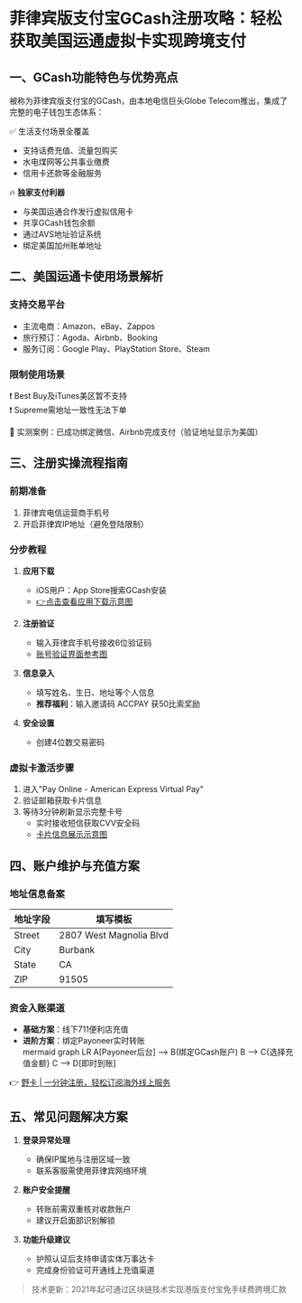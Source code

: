 # 菲律宾版支付宝GCash注册攻略：轻松获取美国运通虚拟卡实现跨境支付

## 一、GCash功能特色与优势亮点
被称为菲律宾版支付宝的GCash，由本地电信巨头Globe Telecom推出，集成了完整的电子钱包生态体系：

✅ 生活支付场景全覆盖  
- 支持话费充值、流量包购买  
- 水电煤网等公共事业缴费  
- 信用卡还款等金融服务  

🔥 **独家支付利器**  
- 与美国运通合作发行虚拟信用卡  
- 共享GCash钱包余额  
- 通过AVS地址验证系统  
- 绑定美国加州账单地址

## 二、美国运通卡使用场景解析
### 支持交易平台
- 主流电商：Amazon、eBay、Zappos  
- 旅行预订：Agoda、Airbnb、Booking  
- 服务订阅：Google Play、PlayStation Store、Steam

### 限制使用场景
❗️ Best Buy及iTunes美区暂不支持  
❗️ Supreme需地址一致性无法下单  

📌 实测案例：已成功绑定微信、Airbnb完成支付（验证地址显示为美国）

## 三、注册实操流程指南
### 前期准备
1. 菲律宾电信运营商手机号  
2. 开启菲律宾IP地址（避免登陆限制）  

### 分步教程
1. **应用下载**  
   - iOS用户：App Store搜索GCash安装  
   - [👉点击查看应用下载示意图]()

2. **注册验证**  
   - 输入菲律宾手机号接收6位验证码  
   - [账号验证界面参考图]()

3. **信息录入**  
   - 填写姓名、生日、地址等个人信息  
   - **推荐福利**：输入邀请码 ACCPAY 获50比索奖励  

4. **安全设置**  
   - 创建4位数交易密码  

### 虚拟卡激活步骤
1. 进入"Pay Online - American Express Virtual Pay"  
2. 验证邮箱获取卡片信息  
3. 等待3分钟刷新显示完整卡号  
   - 实时接收短信获取CVV安全码  
   - [卡片信息展示示意图]()

## 四、账户维护与充值方案
### 地址信息备案
| 地址字段      | 填写模板                 |
|---------------|--------------------------|
| Street        | 2807 West Magnolia Blvd  | 
| City          | Burbank                  |
| State         | CA                       |
| ZIP           | 91505                    |

### 资金入账渠道
- **基础方案**：线下711便利店充值  
- **进阶方案**：绑定Payoneer实时转账  
  mermaid
  graph LR
  A[Payoneer后台] --> B(绑定GCash账户)
  B --> C{选择充值金额}
  C --> D[即时到账]
  

👉 [野卡 | 一分钟注册，轻松订阅海外线上服务](https://bbtdd.com/yeka)

## 五、常见问题解决方案
1. **登录异常处理**  
   - 确保IP属地与注册区域一致  
   - 联系客服需使用菲律宾网络环境  

2. **账户安全提醒**  
   - 转账前需双重核对收款账户  
   - 建议开启面部识别解锁  

3. **功能升级建议**  
   - 护照认证后支持申请实体万事达卡  
   - 完成身份验证可开通线上充值渠道  

> 技术更新：2021年起可通过区块链技术实现港版支付宝免手续费跨境汇款